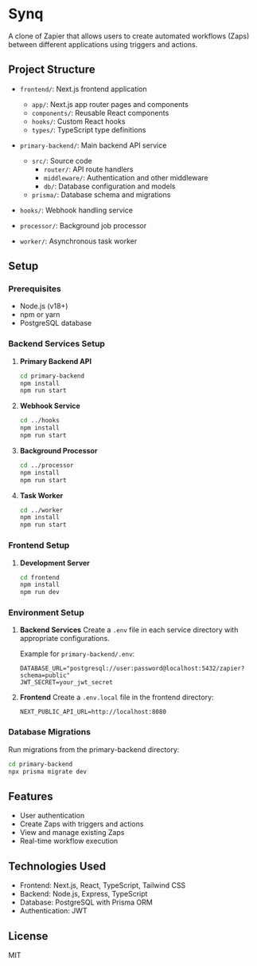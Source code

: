 # Synq

A clone of Zapier that allows users to create automated workflows (Zaps) between different applications using triggers and actions.

## Project Structure

- `frontend/`: Next.js frontend application
  - `app/`: Next.js app router pages and components
  - `components/`: Reusable React components
  - `hooks/`: Custom React hooks
  - `types/`: TypeScript type definitions

- `primary-backend/`: Main backend API service
  - `src/`: Source code
    - `router/`: API route handlers
    - `middleware/`: Authentication and other middleware
    - `db/`: Database configuration and models
  - `prisma/`: Database schema and migrations

- `hooks/`: Webhook handling service

- `processor/`: Background job processor

- `worker/`: Asynchronous task worker

## Setup

### Prerequisites

- Node.js (v18+)
- npm or yarn
- PostgreSQL database

### Backend Services Setup

1. **Primary Backend API**
   ```bash
   cd primary-backend
   npm install
   npm run start
   ```

2. **Webhook Service**
   ```bash
   cd ../hooks
   npm install
   npm run start
   ```

3. **Background Processor**
   ```bash
   cd ../processor
   npm install
   npm run start
   ```

4. **Task Worker**
   ```bash
   cd ../worker
   npm install
   npm run start
   ```

### Frontend Setup

1. **Development Server**
   ```bash
   cd frontend
   npm install
   npm run dev
   ```

### Environment Setup

1. **Backend Services**
   Create a `.env` file in each service directory with appropriate configurations.
   
   Example for `primary-backend/.env`:
   ```
   DATABASE_URL="postgresql://user:password@localhost:5432/zapier?schema=public"
   JWT_SECRET=your_jwt_secret
   ```

2. **Frontend**
   Create a `.env.local` file in the frontend directory:
   ```
   NEXT_PUBLIC_API_URL=http://localhost:8080
   ```

### Database Migrations

Run migrations from the primary-backend directory:
```bash
cd primary-backend
npx prisma migrate dev
```

## Features

- User authentication
- Create Zaps with triggers and actions
- View and manage existing Zaps
- Real-time workflow execution

## Technologies Used

- Frontend: Next.js, React, TypeScript, Tailwind CSS
- Backend: Node.js, Express, TypeScript
- Database: PostgreSQL with Prisma ORM
- Authentication: JWT

## License

MIT
